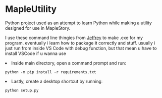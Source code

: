 # MapleUtility
 Python project used as an attempt to learn Python while making a utility designed for use in MapleStory.


I use these command line thingies from [Jeffrey](https://github.com/tanjeffreyz) to make .exe for my program. eventually i learn how to package it correctly and stuff. usually i just run from inside VS Code with debug function, but that mean u have to install VSCode if u wanna use
  <li>
    Inside main directory, open a command prompt and run:
    <pre><code>python -m pip install -r requirements.txt</code></pre>
  </li>
  <li>
    Lastly, create a desktop shortcut by running:
    <pre><code>python setup.py</code></pre>
